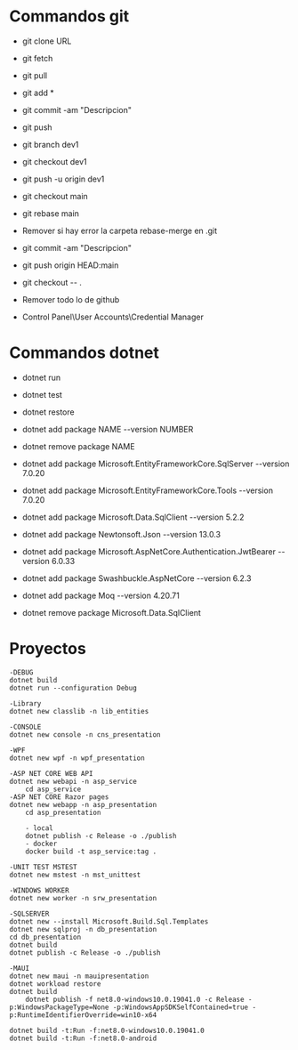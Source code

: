 # Commandos git 
- git clone URL 

- git fetch
- git pull

- git add *
- git commit -am "Descripcion"
- git push

- git branch dev1
- git checkout dev1
- git push -u origin dev1

- git checkout main
- git rebase main
- Remover si hay error la carpeta rebase-merge en \.git
- git commit -am "Descripcion"
- git push origin HEAD:main

- git checkout -- .

- Remover todo lo de github
- Control Panel\User Accounts\Credential Manager

# Commandos dotnet 
- dotnet run
- dotnet test
- dotnet restore
- dotnet add package NAME --version NUMBER
- dotnet remove package NAME

- dotnet add package Microsoft.EntityFrameworkCore.SqlServer --version 7.0.20
- dotnet add package Microsoft.EntityFrameworkCore.Tools --version 7.0.20
- dotnet add package Microsoft.Data.SqlClient --version 5.2.2
- dotnet add package Newtonsoft.Json --version 13.0.3
- dotnet add package Microsoft.AspNetCore.Authentication.JwtBearer --version 6.0.33
- dotnet add package Swashbuckle.AspNetCore --version 6.2.3
- dotnet add package Moq --version 4.20.71

- dotnet remove package Microsoft.Data.SqlClient

# Proyectos
    -DEBUG
    dotnet build
    dotnet run --configuration Debug

    -Library
    dotnet new classlib -n lib_entities

    -CONSOLE
    dotnet new console -n cns_presentation

    -WPF
    dotnet new wpf -n wpf_presentation
    
    -ASP NET CORE WEB API
    dotnet new webapi -n asp_service
        cd asp_service
    -ASP NET CORE Razor pages
    dotnet new webapp -n asp_presentation
        cd asp_presentation

        - local    
        dotnet publish -c Release -o ./publish
        - docker
        docker build -t asp_service:tag .

    -UNIT TEST MSTEST
    dotnet new mstest -n mst_unittest

    -WINDOWS WORKER
    dotnet new worker -n srw_presentation
    
    -SQLSERVER
    dotnet new --install Microsoft.Build.Sql.Templates
    dotnet new sqlproj -n db_presentation
    cd db_presentation
    dotnet build
    dotnet publish -c Release -o ./publish
    
    -MAUI
    dotnet new maui -n mauipresentation
    dotnet workload restore
    dotnet build
        dotnet publish -f net8.0-windows10.0.19041.0 -c Release -p:WindowsPackageType=None -p:WindowsAppSDKSelfContained=true -p:RuntimeIdentifierOverride=win10-x64
	
    dotnet build -t:Run -f:net8.0-windows10.0.19041.0
    dotnet build -t:Run -f:net8.0-android